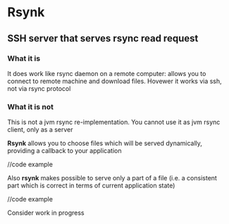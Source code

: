 # Rsynk #
## SSH server that serves rsync read request ##  

### What it is ###
It does work like rsync daemon on a remote computer: allows you to connect to remote machine and download files. Hovewer it works via ssh, not via rsync protocol 

### What it is not ###
This is not a jvm rsync re-implementation. You cannot use it as jvm rsync client, only as a server

**Rsynk** allows you to choose files which will be served dynamically, providing a callback to your application

//code example

Also **rsynk** makes possible to serve only a part of a file (i.e. a consistent part which is correct in terms of current application state)

//code example


Consider work in progress
